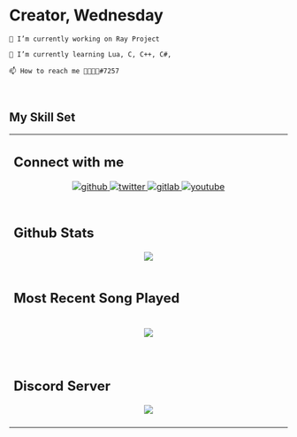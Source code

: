 # Creator, Wednesday  
  



    🔭 I’m currently working on Ray Project

    🌱 I’m currently learning Lua, C, C++, C#,

    📫 How to reach me ᲼᲼᲼᲼#7257
  
  

<br/>  


## My Skill Set  
<table><tr><td valign="top" width="33%">




## Connect with me  
<div align="center">
<a href="https://github.com/Wednesdayn" target="_blank">
<img src=https://img.shields.io/badge/github-%2324292e.svg?&style=for-the-badge&logo=github&logoColor=white alt=github style="margin-bottom: 5px;" />
</a>
<a href="https://twitter.com/vanishtate" target="_blank">
<img src=https://img.shields.io/badge/twitter-%2300acee.svg?&style=for-the-badge&logo=twitter&logoColor=white alt=twitter style="margin-bottom: 5px;" />
</a>
<a href="https://gitlab.com/vvvanish" target="_blank">
<img src=https://img.shields.io/badge/gitlab-330F63.svg?&style=for-the-badge&logo=gitlab&logoColor=white alt=gitlab style="margin-bottom: 5px;" />
</a>
<a href="https://www.youtube.com/user/https://www.youtube.com/channel/UCIqyq61OfvbLHhBVwUAeIxg" target="_blank">
<img src=https://img.shields.io/badge/youtube-%23EE4831.svg?&style=for-the-badge&logo=youtube&logoColor=white alt=youtube style="margin-bottom: 5px;" />
</a>  
</div>  
  

<br/>  


## Github Stats  
<div align="center"><img src="https://github-readme-stats.vercel.app/api?username=Wednesdayn&show_icons=true&count_private=true&hide_border=true" align="center" /></div>  

<br/>  


## Most Recent Song Played
  

<br/>  

<div align="center"><img src="https://spotify-github-profile.vercel.app/api/view?uid=n13yzzaf3gsd0o3hv84x1zvct&cover_image=true&theme=default&show_offline=false&background_color=121212" /></div>  

<br/>  
  

<br/>  

## Discord Server

<div align="center">
            <a href="https://discord.gg/YhzHmTgjAQ" target="_blank" style="display: inline-block;">
                <img
                    src="https://static-prod.adweek.com/wp-content/uploads/2021/07/DiscordLogo-652x367.jpg" 
                    align="center"
                />
            </a></div>
<br />

